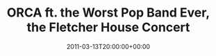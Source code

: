 ---
templateKey: event
guid: 0895c645-6eab-11ea-99c5-002590d1d1b0
date: 2011-03-13T20:00:00+00:00
eventTime: '8pm'
title: ORCA ft. the Worst Pop Band Ever, the Fletcher House Concert
artist: ORCA ft. the Worst Pop Band Ever
city: Saskatoon, SK
venue: the Fletcher House Concert
group: The Worst Pop Band Ever
guests: 'houseconcerts@shaw.ca for tickets'
---